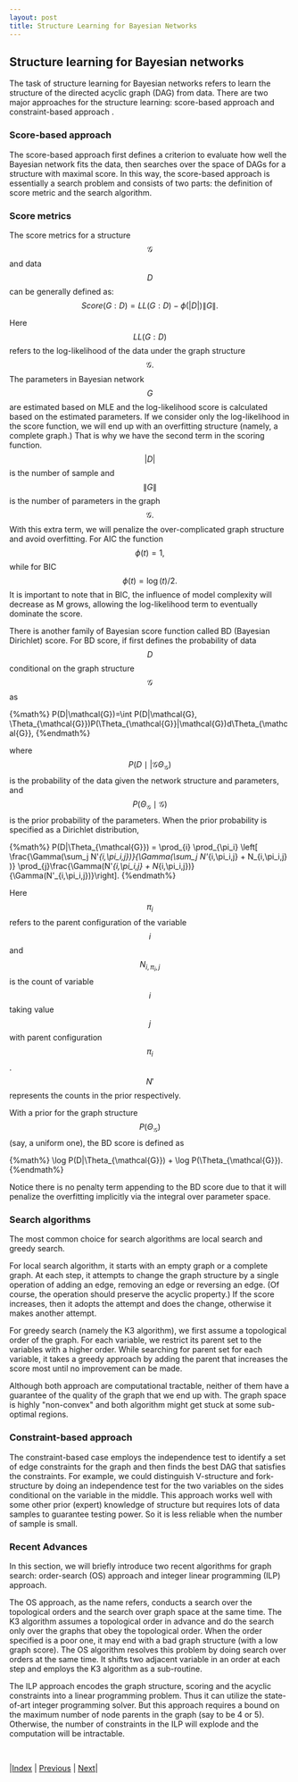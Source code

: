 ```yaml
---
layout: post
title: Structure Learning for Bayesian Networks
---
```

## Structure learning for Bayesian networks

The task of structure learning for Bayesian networks refers to learn the structure of the directed acyclic graph (DAG) from data. There are two major approaches for the structure learning: score-based approach and constraint-based approach . 

### Score-based approach

The score-based approach first defines a criterion to evaluate how well the Bayesian network fits the data, then searches over the space of DAGs for a structure with maximal score. In this way, the score-based approach is essentially a search problem and consists of two parts: the definition of score metric and the search algorithm. 

### Score metrics

The score metrics for a structure $$\mathcal{G}$$ and data $$D$$ can be generally defined as: 
$$Score(G:D)= LL(G:D) - \phi(|D|) \|G\|.$$ 

Here $$LL(G:D)$$ refers to the log-likelihood of the data under the graph structure $$\mathcal{G}.$$  The parameters in Bayesian network $$G$$ are estimated based on MLE and the log-likelihood score is calculated based on the estimated parameters. If we consider only the log-likelihood in the score function, we will end up with an overfitting structure (namely, a complete graph.) That is why we have the second term in the scoring function. $$|D|$$ is the number of sample and $$\|G\|$$ is the number of parameters in the graph 
$$ \mathcal{G}.$$ With this extra term, we will penalize the over-complicated graph structure and avoid overfitting.  For AIC the function $$\phi(t) = 1, $$ while for BIC $$\phi(t) =  \log(t)/2.$$ It is important to note that in BIC, the influence of model complexity will decrease as M grows, allowing the log-likelihood term to eventually dominate the score. 

There is another family of Bayesian score function called BD (Bayesian Dirichlet) score. For BD score, if first defines the probability of data $$D$$ conditional on the graph structure $$\mathcal{G}$$ as 

{%math%}
P(D|\mathcal{G})=\int P(D|\mathcal{G}, \Theta_{\mathcal{G}})P(\Theta_{\mathcal{G}}|\mathcal{G})d\Theta_{\mathcal{G}},
{%endmath%}

where $$P(D\mid| \mathcal{G} \Theta_{\mathcal{G}})$$ is the probability of the data given the network structure and parameters, and $$P(\Theta_{\mathcal{G}}\mid \mathcal{G})$$ is the prior probability of the parameters. When the prior probability is specified as a Dirichlet distribution,

{%math%}
P(D|\Theta_{\mathcal{G}}) = \prod_{i} \prod_{\pi_i} \left[ \frac{\Gamma(\sum_j N'_{i,\pi_i,j})}{\Gamma(\sum_j N'_{i,\pi_i,j} + N_{i,\pi_i,j} )} \prod_{j}\frac{\Gamma(N'_{i,\pi_i,j} + N_{i,\pi_i,j})}{\Gamma(N'_{i,\pi_i,j})}\right].
{%endmath%}

Here $$\pi_i$$ refers to the parent configuration of the variable $$i$$ and $$N_{i,\pi_i,j}$$ is the count of variable $$i$$ taking value $$j$$ with parent configuration $$\pi_i$$. $$N'$$ represents the counts in the prior respectively.

With a prior for the graph structure $$P(\Theta_{\mathcal{G}})$$ (say, a uniform one), the BD score is defined as 

{%math%}
\log P(D|\Theta_{\mathcal{G}}) + \log P(\Theta_{\mathcal{G}}).
{%endmath%}

Notice there is no penalty term appending to the BD score due to that it will penalize the overfitting implicitly via the integral over parameter space.

### Search algorithms

The most common choice for search algorithms are local search and  greedy search. 

For local search algorithm, it starts with an empty graph or a complete graph. At each step, it attempts to change the graph structure by a single operation of adding an edge, removing an edge or reversing an edge. (Of course, the operation should preserve the acyclic property.) If the score increases, then it adopts the attempt and does the change, otherwise it makes another attempt. 

For greedy search (namely the K3 algorithm), we first assume a topological order of the graph. For each variable, we restrict its parent set to the variables with a higher order. While searching for parent set for each variable, it takes a greedy approach by adding the parent that increases the score most until no improvement can be made.  

Although both approach are computational tractable, neither of them have a guarantee of the quality of the graph that we end up with. The graph space is highly "non-convex" and both algorithm might get stuck at some sub-optimal regions.


### Constraint-based approach

The constraint-based case employs the independence test to identify a set of edge constraints for the graph and then finds the best DAG that satisfies the constraints. For example, we could distinguish V-structure and fork-structure by doing an independence test for the two variables on the sides conditional on the variable in the middle. This approach works well with some other prior (expert) knowledge of structure but requires lots of data samples to guarantee testing power. So it is less reliable when the number of sample is small.

### Recent Advances

In this section, we will briefly introduce two recent algorithms for graph search: order-search (OS) approach and integer linear programming (ILP) approach.

The OS approach, as the name refers, conducts a search over the topological orders and the search over graph space at the same time. The K3 algorithm assumes a topological order in advance and do the search only over the graphs that obey the topological order. When the order specified is a poor one, it may end with a bad graph structure (with a low graph score). The OS algorithm resolves this problem by doing search over orders at the same time. It shifts two adjacent variable in an order at each step and employs the K3 algorithm as a sub-routine. 

The ILP approach encodes the graph structure, scoring and the acyclic constraints into a linear programming problem. Thus it can utilize the state-of-art integer programming solver. But this approach requires a bound on the maximum number of node parents in the graph (say to be 4 or 5). Otherwise, the number of constraints in the ILP will explode and the computation will be intractable.


<br/>

|[Index](../../) | [Previous](../bayesianlearning) |  [Next](../../extras/vae)|